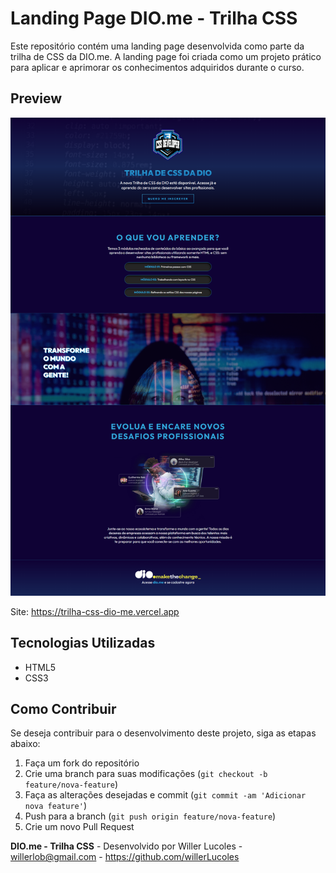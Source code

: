 # Landing Page DIO.me - Trilha CSS

Este repositório contém uma landing page desenvolvida como parte da trilha de CSS da DIO.me. A landing page foi criada como um projeto prático para aplicar e aprimorar os conhecimentos adquiridos durante o curso.

## Preview

<img src="/Screen_site.png" alt="Site"/>





Site: https://trilha-css-dio-me.vercel.app

## Tecnologias Utilizadas

- HTML5
- CSS3

## Como Contribuir

Se deseja contribuir para o desenvolvimento deste projeto, siga as etapas abaixo:

1. Faça um fork do repositório
2. Crie uma branch para suas modificações (`git checkout -b feature/nova-feature`)
3. Faça as alterações desejadas e commit (`git commit -am 'Adicionar nova feature'`)
4. Push para a branch (`git push origin feature/nova-feature`)
5. Crie um novo Pull Request


**DIO.me - Trilha CSS** - Desenvolvido por Willer Lucoles - willerlob@gmail.com - https://github.com/willerLucoles
